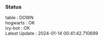 ### Status


table : DOWN  
hogwarts : OK  
icy-bot : OK  
Latest Update : 2024-01-14 00:41:42.710699
